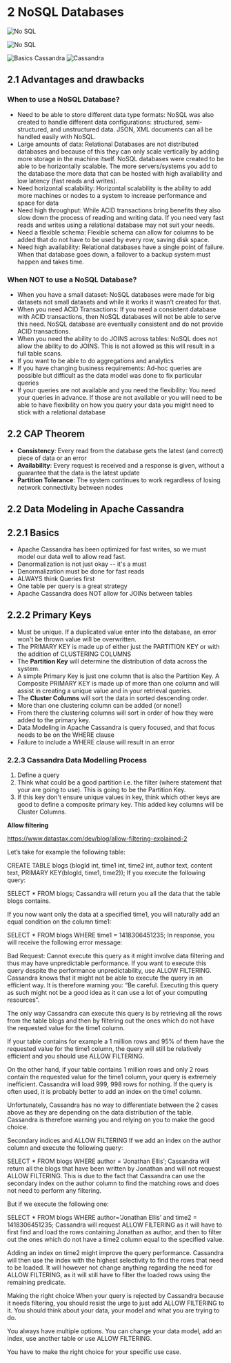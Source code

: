 
# 2 NoSQL Databases

![No SQL](img/nosql.PNG)

![No SQL](img/types_nosql.PNG)

![Basics Cassandra](img/basics_cassandra.PNG)
![Cassandra](img/cassandra.PNG)
 
## 2.1 Advantages and drawbacks

### When to use a NoSQL Database?

-	Need to be able to store different data type formats: NoSQL was also created to handle different data configurations: structured, semi-structured, and unstructured data. JSON, XML documents can all be handled easily with NoSQL.
-	Large amounts of data: Relational Databases are not distributed databases and because of this they can only scale vertically by adding more storage in the machine itself. NoSQL databases were created to be able to be horizontally scalable. The more servers/systems you add to the database the more data that can be hosted with high availability and low latency (fast reads and writes).
-	Need horizontal scalability: Horizontal scalability is the ability to add more machines or nodes to a system to increase performance and space for data
-	Need high throughput: While ACID transactions bring benefits they also slow down the process of reading and writing data. If you need very fast reads and writes using a relational database may not suit your needs.
-	Need a flexible schema: Flexible schema can allow for columns to be added that do not have to be used by every row, saving disk space.
-	Need high availability: Relational databases have a single point of failure. When that database goes down, a failover to a backup system must happen and takes time.

### When NOT to use a NoSQL Database?

-	When you have a small dataset: NoSQL databases were made for big datasets not small datasets and while it works it wasn’t created for that.
-	When you need ACID Transactions: If you need a consistent database with ACID transactions, then NoSQL databases will not be able to serve this need. NoSQL database are eventually consistent and do not provide ACID transactions.
-	When you need the ability to do JOINS across tables: NoSQL does not allow the ability to do JOINS. This is not allowed as this will result in a full table scans.
-	If you want to be able to do aggregations and analytics
-	If you have changing business requirements: Ad-hoc queries are possible but difficult as the data model was done to fix particular queries
-	If your queries are not available and you need the flexibility: You need your queries in advance. If those are not available or you will need to be able to have flexibility on how you query your data you might need to stick with a relational database


## 2.2 CAP Theorem

- **Consistency**: Every read from the database gets the latest (and correct) piece of data or an error
- **Availability**: Every request is received and a response is given, without a guarantee that the data is the latest update
- **Partition Tolerance**: The system continues to work regardless of losing network connectivity between nodes

## 2.2 Data Modeling in Apache Cassandra

## 2.2.1 Basics

- Apache Cassandra has been optimized for fast writes, so we must model our data well to allow read fast. 
- Denormalization is not just okay -- it's a must
- Denormalization must be done for fast reads
- ALWAYS think Queries first
- One table per query is a great strategy
- Apache Cassandra does NOT allow for JOINs between tables

## 2.2.2 Primary Keys

- Must be unique. If a duplicated value enter into the database, an error won't be thrown value will be overwritten.
- The PRIMARY KEY is made up of either just the PARTITION KEY or with the addition of CLUSTERING COLUMNS
- The **Partition Key** will determine the distribution of data across the system.
- A simple Primary Key is just one column that is also the Partition Key. A Composite PRIMARY KEY is made up of more than one column and will assist in creating a unique value and in your retrieval queries.
- The **Cluster Columns** will sort the data in sorted descending order.
- More than one clustering column can be added (or none!)
- From there the clustering columns will sort in order of how they were added to the primary key.
- Data Modeling in Apache Cassandra is query focused, and that focus needs to be on the WHERE clause
- Failure to include a WHERE clause will result in an error

### 2.2.3 Cassandra Data Modelling Process

1. Define a query
2. Think what could be a good partition i.e. the filter (where statement that your are going to use). This is going to be the Partition Key.
2. If this key don't ensure unique values in key, think which other keys are good to define a composite primary key. This added key columns will be Cluster Columns.

**Allow filtering**

https://www.datastax.com/dev/blog/allow-filtering-explained-2

Let’s take for example the following table:

CREATE TABLE blogs (blogId int, 
                    time1 int, 
                    time2 int, 
                    author text, 
                    content text, 
                    PRIMARY KEY(blogId, time1, time2));
If you execute the following query:

SELECT * FROM blogs;
Cassandra will return you all the data that the table blogs contains.

If you now want only the data at a specified time1, you will naturally add an equal condition on the column time1:

SELECT * FROM blogs WHERE time1 = 1418306451235;
In response, you will receive the following error message:

Bad Request: Cannot execute this query as it might involve data filtering and thus may have unpredictable performance. If you want to execute this query despite the performance unpredictability, use ALLOW FILTERING.
Cassandra knows that it might not be able to execute the query in an efficient way. It is therefore warning you: “Be careful. Executing this query as such might not be a good idea as it can use a lot of your computing resources”.

The only way Cassandra can execute this query is by retrieving all the rows from the table blogs and then by filtering out the ones which do not have the requested value for the time1 column.

If your table contains for example a 1 million rows and 95% of them have the requested value for the time1 column, the query will still be relatively efficient and you should use ALLOW FILTERING.

On the other hand, if your table contains 1 million rows and only 2 rows contain the requested value for the time1 column, your query is extremely inefficient. Cassandra will load 999, 998 rows for nothing. If the query is often used, it is probably better to add an index on the time1 column.

Unfortunately, Cassandra has no way to differentiate between the 2 cases above as they are depending on the data distribution of the table.  Cassandra is therefore warning you and relying on you to make the good choice.

Secondary indices and ALLOW FILTERING
If we add an index on the author column and execute the following query:

SELECT * FROM blogs WHERE author = ‘Jonathan Ellis’;
Cassandra will return all the blogs that have been written by Jonathan and will not request ALLOW FILTERING. This is due to the fact that Cassandra can use the secondary index on the author column to find the matching rows and does not need to perform any filtering.

But if we execute the following one:

SELECT * FROM blogs WHERE author=’Jonathan Ellis’ and time2 = 1418306451235;
Cassandra will request ALLOW FILTERING as it will have to first find and load the rows containing Jonathan as author, and then to filter out the ones which do not have a time2 column equal to the specified value.

Adding an index on time2 might improve the query performance. Cassandra will then use the index with the highest selectivity to find the rows that need to be loaded. It will however not change anything regarding the need for ALLOW FILTERING, as it will still have to filter the loaded rows using the remaining predicate.

Making the right choice
When your query is rejected by Cassandra because it needs filtering, you should resist the urge to just add ALLOW FILTERING to it. You should think about your data, your model and what you are trying to do.

You always have multiple options. You can change your data model, add an index, use another table or use ALLOW FILTERING.

You have to make the right choice for your specific use case.
